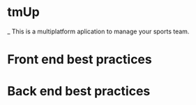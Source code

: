 # tmUp
_ This is a multiplatform aplication to manage your sports team.


# Front end best practices


# Back end best practices
